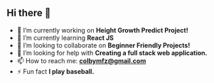 ## Hi there 👋

- 🔭 I’m currently working on **Height Growth Predict Project!**
- 🌱 I’m currently learning **React JS**
- 👯 I’m looking to collaborate on **Beginner Friendly Projects!**
- 🤔 I’m looking for help with **Creating a full stack web application.**
- 📫 How to reach me: **colbymfz@gmail.com**
- ⚡ Fun fact **I play baseball.**
